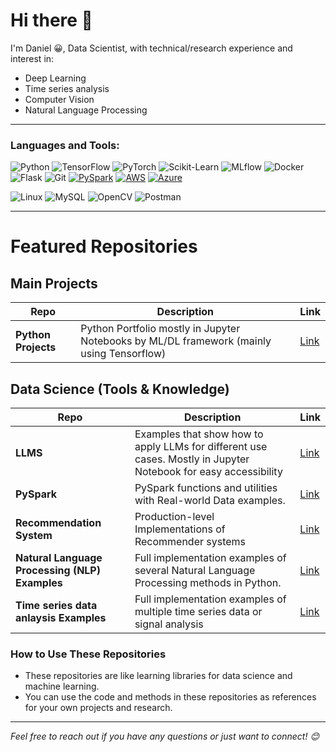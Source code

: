 # Hi there 👋

 I'm Daniel 😀, Data Scientist, with technical/research experience and interest in:
- Deep Learning
- Time series analysis
- Computer Vision
- Natural Language Processing

---

### Languages and Tools:
![Python](https://img.shields.io/badge/-Python-3776AB?style=flat-square&logo=python&logoColor=white)
![TensorFlow](https://img.shields.io/badge/-TensorFlow-FF6F00?style=flat-square&logo=tensorflow&logoColor=white)
![PyTorch](https://img.shields.io/badge/-PyTorch-EE4C2C?style=flat-square&logo=pytorch&logoColor=white)
![Scikit-Learn](https://img.shields.io/badge/-ScikitLearn-F7931E?style=flat-square&logo=scikit-learn&logoColor=white)
![MLflow](https://img.shields.io/badge/-MLflow-E6530D?style=flat-square&logo=mlflow&logoColor=white) 
![Docker](https://img.shields.io/badge/-Docker-2496ED?style=flat-square&logo=docker&logoColor=white)
![Flask](https://img.shields.io/badge/-Flask-000000?style=flat-square&logo=flask)
![Git](https://img.shields.io/badge/-Git-F05032?style=flat-square&logo=git&logoColor=white)
[![PySpark](https://img.shields.io/badge/-PySpark-FFAB00?style=flat-square&logo=apache-spark&logoColor=white)](https://spark.apache.org/docs/latest/api/python/index.html)
[![AWS](https://img.shields.io/badge/-AWS-232F3E?style=flat-square&logo=amazon-aws&logoColor=white)](https://aws.amazon.com/)
[![Azure](https://img.shields.io/badge/-Azure-0089D6?style=flat-square&logo=microsoft-azure&logoColor=white)](https://azure.microsoft.com/)

![Linux](https://img.shields.io/badge/-Linux-FCC624?style=flat-square&logo=linux&logoColor=black)
![MySQL](https://img.shields.io/badge/-MySQL-4479A1?style=flat-square&logo=mysql&logoColor=white)
![OpenCV](https://img.shields.io/badge/-OpenCV-5C3EE8?style=flat-square&logo=opencv&logoColor=white)
![Postman](https://img.shields.io/badge/-Postman-FF6C37?style=flat-square&logo=postman&logoColor=white)

---
# Featured Repositories

## Main Projects

| Repo              | Description                                                                                           | Link |
|-------------------|-------------------------------------------------------------------------------------------------------|------|
| **Python Projects** | Python Portfolio mostly in Jupyter Notebooks by ML/DL framework (mainly using Tensorflow) | [Link](https://github.com/dansileshi/Miscellaneous-Projects) |

## Data Science (Tools & Knowledge)

| Repo                             | Description                                                                                                                    | Link |
|----------------------------------|--------------------------------------------------------------------------------------------------------------------------------|------|
| **LLMS**  | Examples that show how to apply LLMs for different use cases. Mostly in Jupyter Notebook for easy accessibility | [Link](https://github.com/dansileshi/LLMS) |
| **PySpark**                      | PySpark functions and utilities with Real-world Data examples.      | [Link](https://github.com/dansileshi/PySpark_ML) |
| **Recommendation System**        | Production-level Implementations of Recommender systems       | [Link](https://github.com/dansileshi/Recommender-Systems) |
| **Natural Language Processing (NLP) Examples** | Full implementation examples of several Natural Language Processing methods in Python. | [Link](https://github.com/dansileshi/Text_analysis) |
| **Time series data anlaysis Examples** | Full implementation examples of multiple time series data or signal analysis  | [Link](https://github.com/dansileshi/Eye-Movement-kde-analysis) |


### How to Use These Repositories

- These repositories are like learning libraries for data science and machine learning.
- You can use the code and methods in these repositories as references for your own projects and research.

---

*Feel free to reach out if you have any questions or just want to connect! 😊*
